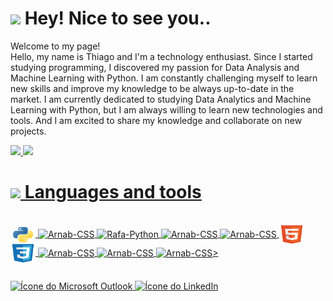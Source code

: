 <h1><img src="https://slackmojis.com/emojis/9336-baby-yoda/download" width="30"/> Hey! Nice to see you..</h1>

<p>Welcome to my page! </br> Hello, my name is Thiago and I'm a technology enthusiast. Since I started studying programming, I discovered my passion for Data Analysis and Machine Learning with Python. I am constantly challenging myself to learn new skills and improve my knowledge to be always up-to-date in the market. I am currently dedicated to studying Data Analytics and Machine Learning with Python, but I am always willing to learn new technologies and tools. And I am excited to share my knowledge and collaborate on new projects.

<div>
  <a href="https://github.com/Thiago-Cruz-Esteves">
  <img height="150em" src="https://github-readme-stats.vercel.app/api?username=Thiago-Cruz-Esteves&show_icons=true&theme=tokyonight&include_all_commits=true&count_private=true"/>
  <img height="150em" src="https://github-readme-stats.vercel.app/api/top-langs/?username=Thiago-Cruz-Esteves&layout=compact&langs_count=16&theme=tokyonight"/>
</div>
<div align="left"> 
  <h1><img src="https://media.giphy.com/media/UvPvsX9oMlMWs/giphy.gif" height="30px"> Languages and tools</h1>
  <div style="display: inline_block"><br>
    <img align="center" alt="Rafa-Python" height="30" width="40" src="https://raw.githubusercontent.com/devicons/devicon/master/icons/python/python-original.svg">
    <img align="center" alt="Arnab-CSS" height="30" width="40" src="https://cdn.jsdelivr.net/gh/devicons/devicon/icons/pandas/pandas-original-wordmark.svg" />
    <img align="center" alt="Rafa-Python" height="30" width="40" src="https://cdn.jsdelivr.net/gh/devicons/devicon/icons/mysql/mysql-original-wordmark.svg" />
    <img align="center" alt="Arnab-CSS" height="30" width="40" src="https://slackmojis.com/emojis/64988-excel-blingee/download">
    <img align="center" alt="Arnab-CSS" height="30" width="40" src="https://slackmojis.com/emojis/2934-powerbi/download">
    <img align="center" alt="Arnab-HTML" height="30" width="40" src="https://raw.githubusercontent.com/devicons/devicon/master/icons/html5/html5-original.svg">
    <img align="center" alt="Arnab-CSS" height="30" width="40" src="https://raw.githubusercontent.com/devicons/devicon/master/icons/css3/css3-original.svg">
    <img align="center" alt="Arnab-CSS" height="30" width="40" src="https://slackmojis.com/emojis/58771-autodesk/download">
    <img align="center" alt="Arnab-CSS" height="30" width="40" src="https://cdn.jsdelivr.net/gh/devicons/devicon/icons/git/git-original.svg">
    <img align="center" alt="Arnab-CSS" height="30" width="40" src="https://cdn.jsdelivr.net/gh/devicons/devicon/icons/github/github-original.svg" />>
</div>
  
##
  
<div>
  <a href="mailto:THIAGOCRUZESTEVES@outlook.com"> 
    <img src="https://img.shields.io/badge/Microsoft_Outlook-0078D4?style=for-the-badge&logo=microsoft-outlook&logoColor=white" alt="Ícone do Microsoft Outlook">
  </a>
  <a href="https://www.linkedin.com/in/thiago-cruz-esteves-3179b7154" target="_blank" rel="noopener noreferrer">
    <img src="https://img.shields.io/badge/-LinkedIn-%230077B5?style=for-the-badge&logo=linkedin&logoColor=white" alt="Ícone do LinkedIn">
  </a>   
</div>



